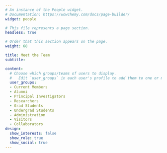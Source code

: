 ```yaml
---
# An instance of the People widget.
# Documentation: https://wowchemy.com/docs/page-builder/
widget: people

# This file represents a page section.
headless: true

# Order that this section appears on the page.
weight: 68

title: Meet the Team
subtitle:

content:
  # Choose which groups/teams of users to display.
  #   Edit `user_groups` in each user's profile to add them to one or more of these groups.
  user_groups:
  - Current Members
  - Alumni
  - Principal Investigators
  - Researchers
  - Grad Students
  - Undergrad Students
  - Administration
  - Visitors
  - Collaborators
design:
  show_interests: false
  show_role: true
  show_social: true
---
```

